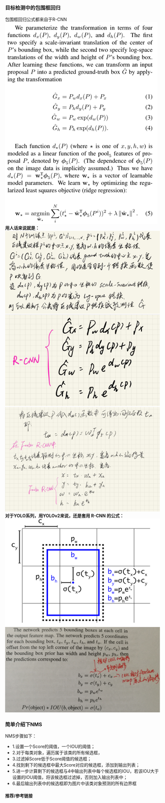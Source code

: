 ﻿### 目标检测中的包围框回归
包围框回归公式都来自于R-CNN  
![bounding_box_regression](sources/bounding_box_regression.PNG)  
**用人话来说就是：**    
![bbox_regression1](sources/bbox_regression1.jpg)
![bbox_regression2](sources/bbox_regression2.jpg)
![bbox_regression3](sources/bbox_regression3.jpg)
**对于YOLO系列，用YOLOv2来说，还是套用 R-CNN 的公式：**
![YOLOv2_box_regression](sources/YOLOv2_box_regression2.PNG)
![YOLOv2_box_regression](sources/YOLOv2_box_regression.PNG)
  
### 简单介绍下NMS
NMS步骤如下：
- 1.设置一个Score的阈值，一个IOU的阈值；
- 2.对于每类对象，遍历属于该类的所有候选框，
- 3.过滤掉Score低于Score阈值的候选框；
- 4.找到剩下的候选框中最大Score对应的候选框，添加到输出列表；
- 5.进一步计算剩下的候选框与4中输出列表中每个候选框的IOU，若该IOU大于设置的IOU阈值，将该候选框过滤掉，否则加入输出列表中；
- 6.最后输出列表中的候选框即为图片中该类对象预测的所有边界框

#### 推荐/参考链接




